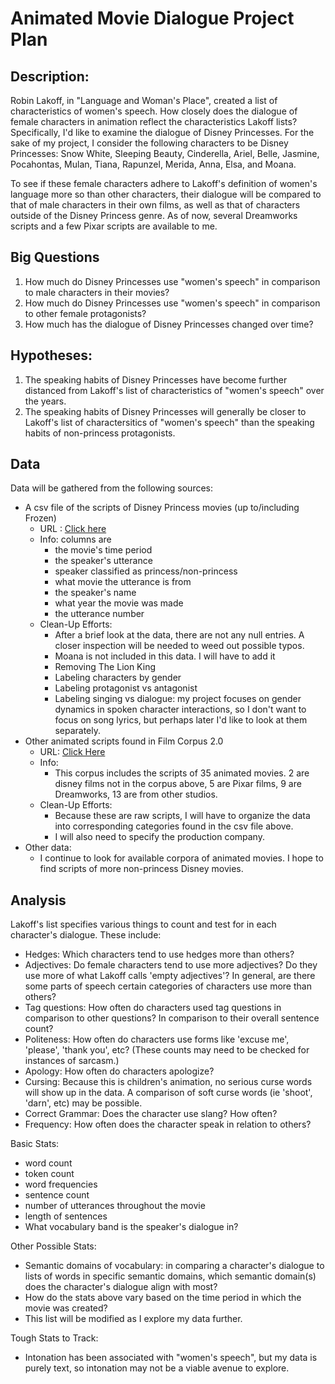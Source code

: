 # Animated Movie Dialogue Project Plan
## Description:
Robin Lakoff, in "Language and Woman's Place", created a list of 
characteristics of women's speech. How closely does the dialogue of 
female characters in animation reflect the characteristics Lakoff lists? 
Specifically, I'd like to examine the dialogue of Disney Princesses. For 
the sake of my project, I consider the following characters to be Disney 
Princesses: Snow White, Sleeping Beauty, Cinderella, Ariel, Belle, 
Jasmine, Pocahontas, Mulan, Tiana, Rapunzel, Merida, Anna, Elsa, and 
Moana. 

To see if these female characters adhere to Lakoff's definition of 
women's language more so than other characters, their dialogue will be 
compared to that of male characters in their own films, as well as 
that of characters outside of the Disney Princess genre. As of now, 
several Dreamworks scripts and a few Pixar scripts are available to me.

## Big Questions
1. How much do Disney Princesses use "women's speech" in comparison to 
male characters in their movies?
2. How much do Disney Princesses use "women's speech" in comparison to 
other female protagonists?
3. How much has the dialogue of Disney Princesses changed over time?
  
## Hypotheses:
1. The speaking habits of Disney Princesses have become further 
distanced from Lakoff's list of characteristics of "women's speech" over 
the years.
2. The speaking habits of Disney Princesses will generally be closer to 
Lakoff's list of charactersitics of "women's speech" than the speaking 
habits of non-princess protagonists.

## Data
Data will be gathered from the following sources:
* A csv file of the scripts of Disney Princess movies (up to/including 
Frozen)
  * URL : [Click 
here](https://www.academia.edu/11575608/Corpus_of_Scripts_of_Disney_Princess_Films_1937--2013) 
  * Info: columns are
      * the movie's time period
      * the speaker's utterance
      * speaker classified as princess/non-princess
      * what movie the utterance is from
      * the speaker's name
      * what year the movie was made
      * the utterance number
  * Clean-Up Efforts:
      * After a brief look at the data, there are not any null entries. 
A closer inspection will be needed to weed out possible typos.
      * Moana is not included in this data. I will have to add it
      * Removing The Lion King
      * Labeling characters by gender
      * Labeling protagonist vs antagonist
      * Labeling singing vs dialogue: my project focuses on gender 
dynamics in spoken character interactions, so I don't want to focus on 
song lyrics, but perhaps later I'd like to look at them separately.
* Other animated scripts found in Film Corpus 2.0
  * URL: [Click Here](https://nlds.soe.ucsc.edu/fc2)
  * Info:
      * This corpus includes the scripts of 35 animated movies. 2 are 
disney films not in the corpus above, 5 are Pixar films, 9 are Dreamworks, 13 are from other studios. 
  * Clean-Up Efforts:
      * Because these are raw scripts, I will have to organize the data 
into corresponding categories found in the csv file above.
      * I will also need to specify the production company.
* Other data:
  * I continue to look for available corpora of animated movies. I hope 
to find scripts of more non-princess Disney movies. 

## Analysis
Lakoff's list specifies various things to count and test for in 
each character's dialogue. These include:
* Hedges: Which characters tend to use hedges more than others?
* Adjectives: Do female characters tend to use more adjectives? Do they 
use more of what Lakoff calls 'empty adjectives'? In general, are there 
some parts of speech certain categories of characters use more than 
others?
* Tag questions: How often do characters used tag questions in 
comparison to other questions? In comparison to their overall sentence 
count?
* Politeness: How often do characters use forms like 'excuse me', 
'please', 'thank you', etc? (These counts may need to be checked for 
instances of sarcasm.)
* Apology: How often do characters apologize?
* Cursing: Because this is children's animation, no serious curse words 
will show up in the data. A comparison of soft curse words (ie 'shoot', 
'darn', etc) may be possible.
* Correct Grammar: Does the character use slang? How often?
* Frequency: How often does the character speak in relation to others?

Basic Stats:
* word count
* token count
* word frequencies
* sentence count
* number of utterances throughout the movie
* length of sentences
* What vocabulary band is the speaker's dialogue in?

Other Possible Stats:
* Semantic domains of vocabulary: in comparing a character's dialogue to 
lists of words in specific semantic domains, which semantic domain(s) 
does the character's dialogue align with most?
* How do the stats above vary based on the time period in which the 
movie was created?
* This list will be modified as I explore my data further.

Tough Stats to Track:
* Intonation has been associated with "women's speech", but my data is 
purely text, so intonation may not be a viable avenue to explore.  

##
